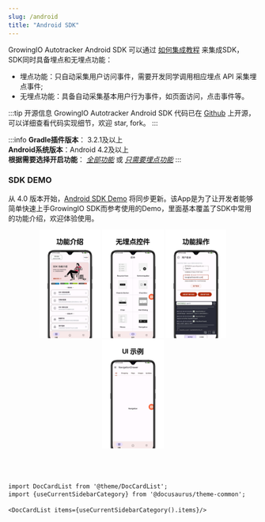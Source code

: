 ```yaml
---
slug: /android
title: "Android SDK"
---
```


GrowingIO Autotracker Android SDK 可以通过 [如何集成教程](/docs/android/Introduce) 来集成SDK，SDK同时具备埋点和无埋点功能：
* 埋点功能：只自动采集用户访问事件，需要开发同学调用相应埋点 API 采集埋点事件;
* 无埋点功能：具备自动采集基本用户行为事件，如页面访问，点击事件等。

:::tip 开源信息
GrowingIO Autotracker Android SDK 代码已在 [Github](https://github.com/growingio/growingio-sdk-android-autotracker) 上开源，可以详细查看代码实现细节，欢迎 star, fork。
:::

:::info
**Gradle插件版本**： 3.2.1及以上  
**Android系统版本**：Android 4.2及以上<br/>
**根据需要选择开启功能**：  _[全部功能](/docs/android/Introduce)_  或  _[只需要埋点功能](/docs/android/Introduce#只开启埋点功能)_
:::

### SDK DEMO
从 4.0 版本开始，[Android SDK Demo](https://github.com/growingio/growingio-sdk-android-demo) 将同步更新。该App是为了让开发者能够简单快速上手GrowingIO SDK而参考使用的Demo，里面基本覆盖了SDK中常用的功能介绍，欢迎体验使用。

<div align="center">
    <img src="https://raw.githubusercontent.com/growingio/growingio-sdk-android-demo/master/images/feature.jpg" width="24.5%" alt="feature" />  
    <img src="https://raw.githubusercontent.com/growingio/growingio-sdk-android-demo/master/images/ui.jpg" width="24.5%" alt="ui" />  
    <img src="https://raw.githubusercontent.com/growingio/growingio-sdk-android-demo/master/images/logcat.jpg" width="24.5%" alt="feature" />  
    <img src="https://raw.githubusercontent.com/growingio/growingio-sdk-android-demo/master/images/detail.jpg" width="24.5%" alt="feature" />  

</div> 

<br/>
<br/>
<br/>

```mdx-code-block
import DocCardList from '@theme/DocCardList';
import {useCurrentSidebarCategory} from '@docusaurus/theme-common';

<DocCardList items={useCurrentSidebarCategory().items}/>
```
